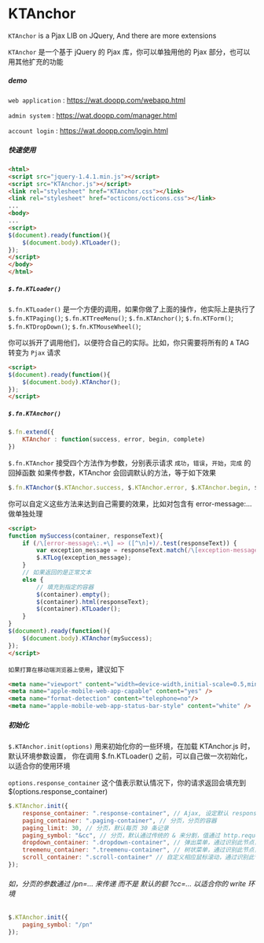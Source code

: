 # KTAnchor

`KTAnchor` is a Pjax LIB on JQuery, And there are more extensions

`KTAnchor` 是一个基于 jQuery 的 Pjax 库，你可以单独用他的 Pjax 部分，也可以用其他扩充的功能

##### demo

`web application` : https://wat.doopp.com/webapp.html

`admin system` : https://wat.doopp.com/manager.html

`account login` : https://wat.doopp.com/login.html

##### 快速使用
``` html
<html>
<script src="jquery-1.4.1.min.js"></script>
<script src="KTAnchor.js"></script>
<link rel="stylesheet" href="KTAnchor.css"></link>
<link rel="stylesheet" href="octicons/octicons.css"></link>
...
<body>
...
<script>
$(document).ready(function(){
	$(document.body).KTLoader();
});
</script>
</body>
</html>
```

##### `$.fn.KTLoader()` 

`$.fn.KTLoader()` 是一个方便的调用，如果你做了上面的操作，他实际上是执行了
`$.fn.KTPaging()`; `$.fn.KTTreeMenu()`; `$.fn.KTAnchor()`; `$.fn.KTForm()`; `$.fn.KTDropDown()`; `$.fn.KTMouseWheel()`;

你可以拆开了调用他们，以便符合自己的实际。比如，你只需要将所有的 `A` TAG 转变为 `Pjax` 请求

``` html
<script>
$(document).ready(function(){
	$(document.body).KTAnchor();
});
</script>
```
##### `$.fn.KTAnchor()`
``` javascript
$.fn.extend({
	KTAnchor : function(success, error, begin, complete)
})
```
`$.fn.KTAnchor` 接受四个方法作为参数，分别表示请求 `成功`，`错误`，`开始`，`完成` 的回掉函数
如果传参数，KTAnchor 会回调默认的方法，等于如下效果
``` javascript
$.fn.KTAnchor($.KTAnchor.success, $.KTAnchor.error, $.KTAnchor.begin, $.KTAnchor.complete)
```
你可以自定义这些方法来达到自己需要的效果，比如对包含有 error-message:... 做单独处理
``` html
<script>
function mySuccess(container, responseText){
	if (/\[error-message\:.+\] => ([^\n]+)/.test(responseText)) {
		var exception_message = responseText.match(/\[exception-message\:.+\] => ([^\n]+)/);
		$.KTLog(exception_message);
	}
	// 如果返回的是正常文本
	else {
		// 填充到指定的容器
		$(container).empty();
		$(container).html(responseText);
		$(container).KTLoader();
	}
}
$(document).ready(function(){
	$(document.body).KTAnchor(mySuccess);
});
</script>
```


`如果打算在移动端浏览器上使用`，建议如下
```html
<meta name="viewport" content="width=device-width,initial-scale=0.5,minimum-scale=0.5,maximum-scale=0.5,user-scalable=no"/>
<meta name="apple-mobile-web-app-capable" content="yes" />
<meta name="format-detection" content="telephone=no"/>
<meta name="apple-mobile-web-app-status-bar-style" content="white" />
```

##### 初始化
`$.KTAnchor.init(options)` 用来初始化你的一些环境，在加载 KTAnchor.js 时，默认环境参数设置，
你在调用 $.fn.KTLoader() 之前，可以自己做一次初始化，以适合你的使用环境

`options.response_container` 这个值表示默认情况下，你的请求返回会填充到 $(options.response_container)

``` javascript
$.KTAnchor.init({
	response_container: ".response-container", // Ajax, 设定默认 response 填充的区域
	paging_container: ".paging-container", // 分页，分页的容器
	paging_limit: 30, // 分页，默认每页 30 条记录
	paging_symbol: "&cc", // 分页，默认通过传统的 & 来分割，值通过 http.request.GET.cc 来传递
	dropdown_container: ".dropdown-container", // 弹出菜单，通过识别此节点，来绑定 下拉菜单的 事件
	treemenu_container: ".treemenu-container", // 树状菜单，通过识别此节点，来绑定 树状菜单 点击事件
	scroll_container: ".scroll-container" // 自定义相应鼠标滚动，通过识别此节点，来绑定
});
```

###### 如，分页的参数通过 /pn=... 来传递 而不是 默认的额 ?cc=... 以适合你的 write 环境

``` javascript
$.KTAnchor.init({
	paging_symbol: "/pn"
});
```
